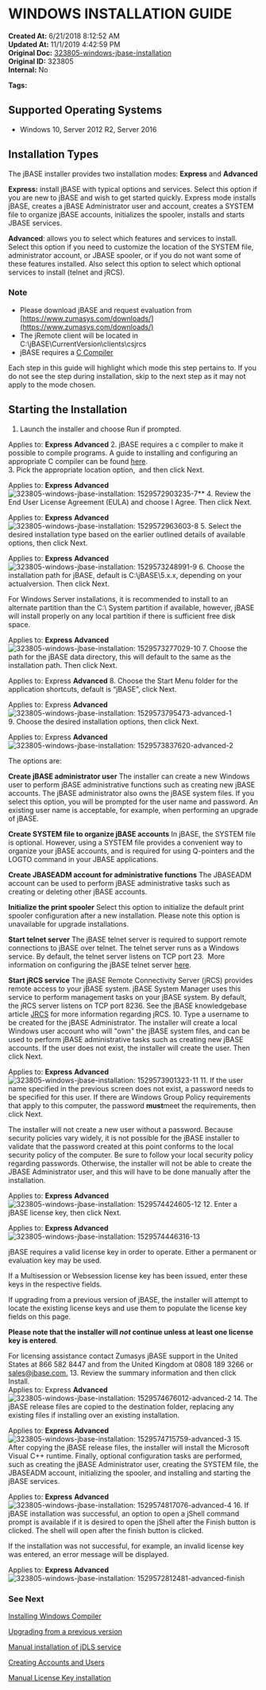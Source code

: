 # WINDOWS INSTALLATION GUIDE

**Created At:** 6/21/2018 8:12:52 AM  
**Updated At:** 11/1/2019 4:42:59 PM  
**Original Doc:** [323805-windows-jbase-installation](https://docs.jbase.com/36690-installation-guides/323805-windows-jbase-installation)  
**Original ID:** 323805  
**Internal:** No  

**Tags:**
<badge text='microsoft' vertical='middle' />
<badge text='windows 10' vertical='middle' />
<badge text='server 2016' vertical='middle' />
<badge text='server 2012' vertical='middle' />
<badge text='installation' vertical='middle' />
<badge text='windows' vertical='middle' />

## Supported Operating Systems

- Windows 10, Server 2012 R2, Server 2016

## Installation Types

The jBASE installer provides two installation modes: **Express** and **Advanced**

**Express:** install jBASE with typical options and services. Select this option if you are new to jBASE and wish to get started quickly. Express mode installs jBASE, creates a jBASE Administrator user and account, creates a SYSTEM file to organize jBASE accounts, initializes the spooler, installs and starts JBASE services.

**Advanced**: allows you to select which features and services to install. Select this option if you need to customize the location of the SYSTEM file, administrator account, or JBASE spooler, or if you do not want some of these features installed. Also select this option to select which optional services to install (telnet and jRCS).

### Note

- Please download jBASE and request evaluation from [https://www.zumasys.com/downloads/](https://www.zumasys.com/downloads/)
- The jRemote client will be located in C:\jBASE\CurrentVersion\clients\csjrcs
- jBASE requires a [C Compiler](./../windows-compiler-installation)

Each step in this guide will highlight which mode this step pertains to. If you do not see the step during installation, skip to the next step as it may not apply to the mode chosen.

## Starting the Installation

1. Launch the installer and choose Run if prompted.

Applies to: **Express** **Advanced**
2. jBASE requires a c compiler to make it possible to compile programs. A guide to installing and configuring an appropriate C compiler can be found [here](./../windows-compiler-installation).  
3. Pick the appropriate location option,  and then click Next.

Applies to: **Express** **Advanced** ![323805-windows-jbase-installation: 1529572903235-7](./1529572903235-7.jpg)**
4. Review the End User License Agreement (EULA) and choose I Agree. Then click Next.

Applies to: **Express** **Advanced** ![323805-windows-jbase-installation: 1529572963603-8](./1529572963603-8.png)
5. Select the desired installation type based on the earlier outlined details of available options, then click Next.

Applies to: **Express** **Advanced** ![323805-windows-jbase-installation: 1529573248991-9](./1529573248991-9.png)
6. Choose the installation path for jBASE, default is C:\jBASE\5.x.x, depending on your actualversion. Then click Next.

For Windows Server installations, it is recommended to install to an alternate partition than the C:\ System partition if available, however, jBASE will install properly on any local partition if there is sufficient free disk space.

Applies to: **Express** **Advanced** ![323805-windows-jbase-installation: 1529573277029-10](./1529573277029-10.png)
7. Choose the path for the jBASE data directory, this will default to the same as the installation path. Then click Next.

Applies to: Express **Advanced**
8. Choose the Start Menu folder for the application shortcuts, default is “jBASE”, click Next.

Applies to: Express **Advanced** ![323805-windows-jbase-installation: 1529573795473-advanced-1](./1529573795473-advanced-1.png)  
9. Choose the desired installation options, then click Next.

Applies to: Express **Advanced** ![323805-windows-jbase-installation: 1529573837620-advanced-2](./1529573837620-advanced-2.png)

The options are:

**Create jBASE administrator user** The installer can create a new Windows user to perform jBASE administrative functions such as creating new jBASE accounts. The jBASE administrator also owns the jBASE system files. If you select this option, you will be prompted for the user name and password. An existing user name is acceptable, for example, when performing an upgrade of jBASE.

**Create SYSTEM file to organize jBASE accounts** In jBASE, the SYSTEM file is optional. However, using a SYSTEM file provides a convenient way to organize your jBASE accounts, and is required for using Q-pointers and the LOGTO command in your JBASE applications.

**Create JBASEADM account for administrative functions** The JBASEADM account can be used to perform jBASE administrative tasks such as creating or deleting other jBASE accounts.

**Initialize the print spooler** Select this option to initialize the default print spooler configuration after a new installation. Please note this option is unavailable for upgrade installations.

**Start telnet server** The jBASE telnet server is required to support remote connections to jBASE over telnet. The telnet server runs as a Windows service. By default, the telnet server listens on TCP port 23.  More information on configuring the jBASE telnet server [here](https://static.zumasys.com/jbase/r99/knowledgebase/manuals/3.0/30manpages/man/telnet1.htm).

**Start jRCS service** The jBASE Remote Connectivity Server (jRCS) provides remote access to your jBASE system. jBASE System Manager uses this service to perform management tasks on your jBASE system. By default, the jRCS server listens on TCP port 8236. See the jBASE knowledgebase article [JRCS](https://static.zumasys.com/jbase/r99/knowledgebase/manuals/3.0/30manpages/man/JRCS_JRCS.htm) for more information regarding jRCS.
10. Type a username to be created for the jBASE Administrator. The installer will create a local Windows user account who will "own" the jBASE system files, and can be used to perform jBASE administrative tasks such as creating new jBASE accounts. If the user does not exist, the installer will create the user. Then click Next.

Applies to: **Express** **Advanced**![323805-windows-jbase-installation: 1529573901323-11](./1529573901323-11.png)
11. If the user name specified in the previous screen does not exist, a password needs to be specified for this user. If there are Windows Group Policy requirements that apply to this computer, the password **must**meet the requirements, then click Next.

The installer will not create a new user without a password. Because security policies vary widely, it is not possible for the jBASE installer to validate that the password created at this point conforms to the local security policy of the computer. Be sure to follow your local security policy regarding passwords. Otherwise, the installer will not be able to create the JBASE Administrator user, and this will have to be done manually after the installation.

Applies to: **Express** **Advanced**![323805-windows-jbase-installation: 1529574424605-12](./1529574424605-12.png)
12. Enter a jBASE license key, then click Next.

Applies to: **Express Advanced**![323805-windows-jbase-installation: 1529574446316-13](./1529574446316-13.png)

jBASE requires a valid license key in order to operate. Either a permanent or evaluation key may be used.

If a Multisession or Websession license key has been issued, enter these keys in the respective fields.

If upgrading from a previous version of jBASE, the installer will attempt to locate the existing license keys and use them to populate the license key fields on this page.

**Please note that the installer will ***not*** continue unless at least one license key is entered**.

For licensing assistance contact Zumasys jBASE support in the United States at 866 582 8447 and from the United Kingdom at 0808 189 3266 or [sales@jbase.com.](mailto:sales@jbase.com) 
13.  Review the summary information and then click Install.  
Applies to: Express **Advanced** ![323805-windows-jbase-installation: 1529574676012-advanced-2](./1529574676012-advanced-2.png)
14. The jBASE release files are copied to the destination folder, replacing any existing files if installing over an existing installation.

Applies to: **Express** **Advanced** ![323805-windows-jbase-installation: 1529574715759-advanced-3](./1529574715759-advanced-3.png)
15. After copying the jBASE release files, the installer will install the Microsoft Visual C++ runtime. Finally, optional configuration tasks are performed, such as creating the jBASE Administrator user, creating the SYSTEM file, the JBASEADM account, initializing the spooler, and installing and starting the jBASE services.

Applies to: **Express** **Advanced** ![323805-windows-jbase-installation: 1529574817076-advanced-4](./1529574817076-advanced-4.png)
16. If jBASE installation was successful, an option to open a jShell command prompt is available if it is desired to open the jShell after the Finish button is clicked. The shell will open after the finish button is clicked.

If the installation was not successful, for example, an invalid license key was entered, an error message will be displayed.

Applies to: **Express** **Advanced** ![323805-windows-jbase-installation: 1529572812481-advanced-finish](./1529572812481-advanced-finish.png)

### See Next

[Installing Windows Compiler](./../windows-compiler-installation)

[Upgrading from a previous version](./../upgrading-from-a-previous-version)

[Manual installation of jDLS service](./../../../jbase/manual-installation-of-jdls-service)

[Creating Accounts and Users](./../create-accounts-and-users)

[Manual License Key installation](./../manual-license-key-installation)
